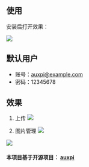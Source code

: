 ## 使用

安装后打开效果：

![](https://images.weserv.nl/?url=https://img03.sogoucdn.com/app/a/100520146/62959332d87c3d49aa3ec2d9e997b424)

## 默认用户
- 账号：auxpi@example.com
- 密码：12345678
    
## 效果

1. 上传
![](https://images.weserv.nl/?url=https://img01.sogoucdn.com/app/a/100520146/0e38a1029863c68b6fdff52f6474780f)

2. 图片管理
![](https://images.weserv.nl/?url=https://img04.sogoucdn.com/app/a/100520146/14998a8a97d81f7a9134fecec1d6cd1c)

![](https://images.weserv.nl/?url=https://img02.sogoucdn.com/app/a/100520146/d14ca503f297aeb25608822cb67b9d96)


#### 本项目基于开源项目： [auxpi](https://github.com/aimerforreimu/auxpi)